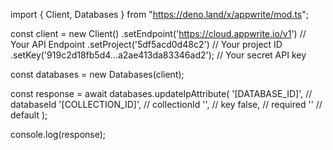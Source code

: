 import { Client, Databases } from "https://deno.land/x/appwrite/mod.ts";

const client = new Client()
    .setEndpoint('https://cloud.appwrite.io/v1') // Your API Endpoint
    .setProject('5df5acd0d48c2') // Your project ID
    .setKey('919c2d18fb5d4...a2ae413da83346ad2'); // Your secret API key

const databases = new Databases(client);

const response = await databases.updateIpAttribute(
    '[DATABASE_ID]', // databaseId
    '[COLLECTION_ID]', // collectionId
    '', // key
    false, // required
    '' // default
);

console.log(response);
